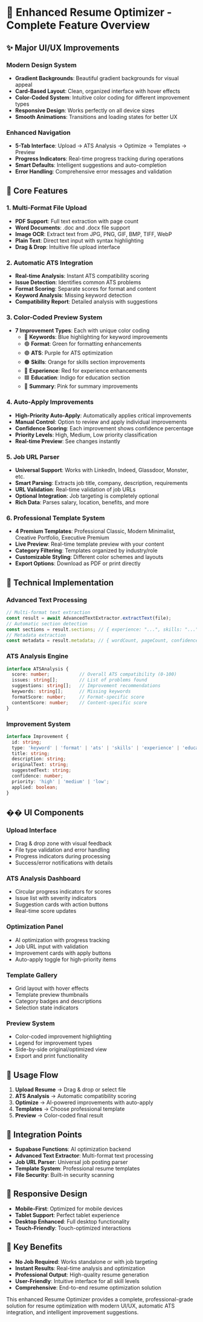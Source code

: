 # 🚀 Enhanced Resume Optimizer - Complete Feature Overview

## ✨ **Major UI/UX Improvements**

### **Modern Design System**
- **Gradient Backgrounds**: Beautiful gradient backgrounds for visual appeal
- **Card-Based Layout**: Clean, organized interface with hover effects
- **Color-Coded System**: Intuitive color coding for different improvement types
- **Responsive Design**: Works perfectly on all device sizes
- **Smooth Animations**: Transitions and loading states for better UX

### **Enhanced Navigation**
- **5-Tab Interface**: Upload → ATS Analysis → Optimize → Templates → Preview
- **Progress Indicators**: Real-time progress tracking during operations
- **Smart Defaults**: Intelligent suggestions and auto-completion
- **Error Handling**: Comprehensive error messages and validation

## 🎯 **Core Features**

### **1. Multi-Format File Upload**
- **PDF Support**: Full text extraction with page count
- **Word Documents**: .doc and .docx file support
- **Image OCR**: Extract text from JPG, PNG, GIF, BMP, TIFF, WebP
- **Plain Text**: Direct text input with syntax highlighting
- **Drag & Drop**: Intuitive file upload interface

### **2. Automatic ATS Integration**
- **Real-time Analysis**: Instant ATS compatibility scoring
- **Issue Detection**: Identifies common ATS problems
- **Format Scoring**: Separate scores for format and content
- **Keyword Analysis**: Missing keyword detection
- **Compatibility Report**: Detailed analysis with suggestions

### **3. Color-Coded Preview System**
- **7 Improvement Types**: Each with unique color coding
  - 🔵 **Keywords**: Blue highlighting for keyword improvements
  - 🟢 **Format**: Green for formatting enhancements
  - 🟣 **ATS**: Purple for ATS optimization
  - 🟠 **Skills**: Orange for skills section improvements
  - 🔴 **Experience**: Red for experience enhancements
  - 🟦 **Education**: Indigo for education section
  - 🩷 **Summary**: Pink for summary improvements

### **4. Auto-Apply Improvements**
- **High-Priority Auto-Apply**: Automatically applies critical improvements
- **Manual Control**: Option to review and apply individual improvements
- **Confidence Scoring**: Each improvement shows confidence percentage
- **Priority Levels**: High, Medium, Low priority classification
- **Real-time Preview**: See changes instantly

### **5. Job URL Parser**
- **Universal Support**: Works with LinkedIn, Indeed, Glassdoor, Monster, etc.
- **Smart Parsing**: Extracts job title, company, description, requirements
- **URL Validation**: Real-time validation of job URLs
- **Optional Integration**: Job targeting is completely optional
- **Rich Data**: Parses salary, location, benefits, and more

### **6. Professional Template System**
- **4 Premium Templates**: Professional Classic, Modern Minimalist, Creative Portfolio, Executive Premium
- **Live Preview**: Real-time template preview with your content
- **Category Filtering**: Templates organized by industry/role
- **Customizable Styling**: Different color schemes and layouts
- **Export Options**: Download as PDF or print directly

## 🔧 **Technical Implementation**

### **Advanced Text Processing**
```typescript
// Multi-format text extraction
const result = await AdvancedTextExtractor.extractText(file);
// Automatic section detection
const sections = result.sections; // { experience: "...", skills: "..." }
// Metadata extraction
const metadata = result.metadata; // { wordCount, pageCount, confidence }
```

### **ATS Analysis Engine**
```typescript
interface ATSAnalysis {
  score: number;           // Overall ATS compatibility (0-100)
  issues: string[];        // List of problems found
  suggestions: string[];   // Improvement recommendations
  keywords: string[];      // Missing keywords
  formatScore: number;     // Format-specific score
  contentScore: number;    // Content-specific score
}
```

### **Improvement System**
```typescript
interface Improvement {
  id: string;
  type: 'keyword' | 'format' | 'ats' | 'skills' | 'experience' | 'education' | 'summary';
  title: string;
  description: string;
  originalText: string;
  suggestedText: string;
  confidence: number;
  priority: 'high' | 'medium' | 'low';
  applied: boolean;
}
```

## �� **UI Components**

### **Upload Interface**
- Drag & drop zone with visual feedback
- File type validation and error handling
- Progress indicators during processing
- Success/error notifications with details

### **ATS Analysis Dashboard**
- Circular progress indicators for scores
- Issue list with severity indicators
- Suggestion cards with action buttons
- Real-time score updates

### **Optimization Panel**
- AI optimization with progress tracking
- Job URL input with validation
- Improvement cards with apply buttons
- Auto-apply toggle for high-priority items

### **Template Gallery**
- Grid layout with hover effects
- Template preview thumbnails
- Category badges and descriptions
- Selection state indicators

### **Preview System**
- Color-coded improvement highlighting
- Legend for improvement types
- Side-by-side original/optimized view
- Export and print functionality

## 🚀 **Usage Flow**

1. **Upload Resume** → Drag & drop or select file
2. **ATS Analysis** → Automatic compatibility scoring
3. **Optimize** → AI-powered improvements with auto-apply
4. **Templates** → Choose professional template
5. **Preview** → Color-coded final result

## 🔗 **Integration Points**

- **Supabase Functions**: AI optimization backend
- **Advanced Text Extractor**: Multi-format text processing
- **Job URL Parser**: Universal job posting parser
- **Template System**: Professional resume templates
- **File Security**: Built-in security scanning

## 📱 **Responsive Design**

- **Mobile-First**: Optimized for mobile devices
- **Tablet Support**: Perfect tablet experience
- **Desktop Enhanced**: Full desktop functionality
- **Touch-Friendly**: Touch-optimized interactions

## 🎯 **Key Benefits**

- **No Job Required**: Works standalone or with job targeting
- **Instant Results**: Real-time analysis and optimization
- **Professional Output**: High-quality resume generation
- **User-Friendly**: Intuitive interface for all skill levels
- **Comprehensive**: End-to-end resume optimization solution

This enhanced Resume Optimizer provides a complete, professional-grade solution for resume optimization with modern UI/UX, automatic ATS integration, and intelligent improvement suggestions.
